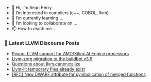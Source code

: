 - 👋 Hi, I’m Sean Perry
- 👀 I’m interested in compilers (c++, COBOL, llvm)
- 🌱 I’m currently learning ...
- 💞️ I’m looking to collaborate on ...
- 📫 How to reach me ...

<!---
s66perry/s66perry is a ✨ special ✨ repository because its `README.md` (this file) appears on your GitHub profile.
You can click the Preview link to take a look at your changes.
--->
### 📕 Latest LLVM Discourse Posts

<!-- DISCOURSE-LLVM:START -->
- [Peano: LLVM support for AMD/Xilinx AI Engine processors](https://discourse.llvm.org/t/peano-llvm-support-for-amd-xilinx-ai-engine-processors/79458#post_1)
- [Llvm-zorg migration to the buildbot v3.9](https://discourse.llvm.org/t/llvm-zorg-migration-to-the-buildbot-v3-9/73749#post_3)
- [Questions about llvm.canonicalize](https://discourse.llvm.org/t/questions-about-llvm-canonicalize/79378#post_14)
- [Llvm-lit temporary files already exist](https://discourse.llvm.org/t/llvm-lit-temporary-files-already-exist/79449#post_3)
- [[RFC] New DWARF attribute for symbolication of merged functions](https://discourse.llvm.org/t/rfc-new-dwarf-attribute-for-symbolication-of-merged-functions/79434#post_19)
<!-- DISCOURSE-LLVM:END -->
